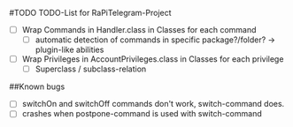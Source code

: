 #TODO
TODO-List for RaPiTelegram-Project

- [ ] Wrap Commands in Handler.class in Classes for each command
   - [ ] automatic detection of commands in specific package?/folder? -> plugin-like abilities
- [ ] Wrap Privileges in AccountPrivileges.class in Classes for each privilege
   - [ ] Superclass / subclass-relation

##Known bugs
- [ ] switchOn and switchOff commands don't work, switch-command does.
- [ ] crashes when postpone-command is used with switch-command
